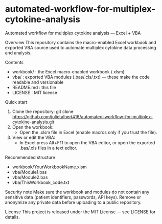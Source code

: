# automated-workflow-for-multiplex-cytokine-analysis

Automated workflow for multiplex cytokine analysis — Excel + VBA

Overview
This repository contains the macro-enabled Excel workbook and exported VBA source used to automate multiplex cytokine data processing and analysis.

Contents
- workbook/ : the Excel macro-enabled workbook (.xlsm)
- vba/ : exported VBA modules (.bas/.cls/.txt) — these make the code readable and versionable
- README.md : this file
- LICENSE : MIT license

Quick start
1. Clone the repository:
   git clone https://github.com/julietalbert416/automated-workflow-for-multiplex-cytokine-analysis.git
2. Open the workbook:
   - Open the .xlsm file in Excel (enable macros only if you trust the file).
3. View or edit the VBA:
   - In Excel press Alt+F11 to open the VBA editor, or open the exported .bas/.cls files in a text editor.

Recommended structure
- workbook/YourWorkbookName.xlsm
- vba/Module1.bas
- vba/Module2.bas
- vba/ThisWorkbook_code.txt

Security note
Make sure the workbook and modules do not contain any sensitive data (patient identifiers, passwords, API keys). Remove or anonymize any private data before uploading to a public repository.

License
This project is released under the MIT License — see LICENSE for details.
